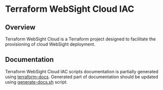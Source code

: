 # Terraform WebSight Cloud IAC

## Overview

Terraform WebSight Cloud is a Terraform project designed to facilitate the provisioning of cloud
WebSight deployment.

## Documentation

Terraform WebSight Cloud IAC scripts documentation is partially generated
using [terraform-docs](https://terraform-docs.io/). Generated part of documentation should be
updated using [generate-docs.sh](doc/generate-docs.sh) script.